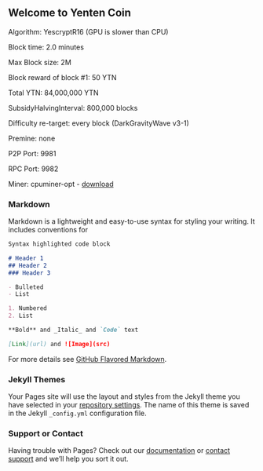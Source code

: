## Welcome to Yenten Coin

Algorithm: YescryptR16 (GPU is slower than CPU) 

Block time: 2.0 minutes 

Max Block size: 2M 

Block reward of block #1: 50 YTN 

Total YTN: 84,000,000 YTN 

SubsidyHalvingInterval: 800,000 blocks 

Difficulty re-target: every block (DarkGravityWave v3-1) 

Premine: none 

P2P Port: 9981 

RPC Port: 9982

Miner:
cpuminer-opt - [download](https://github.com/JayDDee/cpuminer-opt/releases)

### Markdown

Markdown is a lightweight and easy-to-use syntax for styling your writing. It includes conventions for

```markdown
Syntax highlighted code block

# Header 1
## Header 2
### Header 3

- Bulleted
- List

1. Numbered
2. List

**Bold** and _Italic_ and `Code` text

[Link](url) and ![Image](src)
```

For more details see [GitHub Flavored Markdown](https://guides.github.com/features/mastering-markdown/).

### Jekyll Themes

Your Pages site will use the layout and styles from the Jekyll theme you have selected in your [repository settings](https://github.com/yentencoin/site/settings). The name of this theme is saved in the Jekyll `_config.yml` configuration file.

### Support or Contact

Having trouble with Pages? Check out our [documentation](https://help.github.com/categories/github-pages-basics/) or [contact support](https://github.com/contact) and we’ll help you sort it out.
